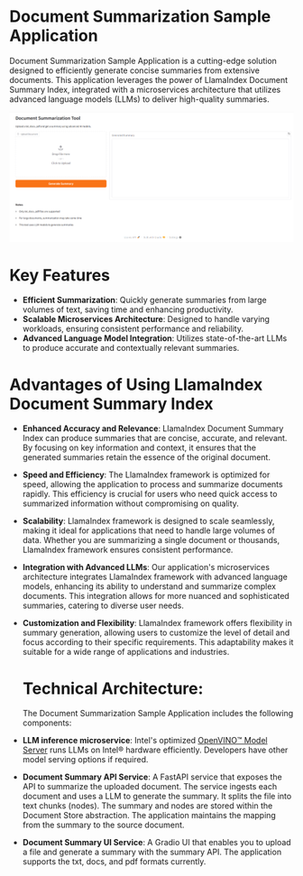 # Document Summarization Sample Application

Document Summarization Sample Application is a cutting-edge solution designed to efficiently generate concise summaries from extensive documents.
This application leverages the power of LlamaIndex Document Summary Index, integrated with a microservices architecture that utilizes
advanced language models (LLMs) to deliver high-quality summaries.

![Document Summarization web interface](./images/docSum-web.png)


# Key Features
- **Efficient Summarization**: Quickly generate summaries from large volumes of text, saving time and enhancing productivity.
- **Scalable Microservices Architecture**: Designed to handle varying workloads, ensuring consistent performance and reliability.
- **Advanced Language Model Integration**: Utilizes state-of-the-art LLMs to produce accurate and contextually relevant summaries.

# Advantages of Using LlamaIndex Document Summary Index
- **Enhanced Accuracy and Relevance**: LlamaIndex Document Summary Index can produce summaries that are
   concise, accurate, and relevant. By focusing on key information and context, it ensures that the generated summaries
   retain the essence of the original document.
- **Speed and Efficiency**: The LlamaIndex framework is optimized for speed, allowing the application to process and summarize documents rapidly.
   This efficiency is crucial for users who need quick access to summarized information without compromising on quality.
- **Scalability**: LlamaIndex framework is designed to scale seamlessly, making it ideal for applications that need to handle large volumes of data.
   Whether you are summarizing a single document or thousands, LlamaIndex framework ensures consistent performance.
- **Integration with Advanced LLMs**: Our application's microservices architecture integrates LlamaIndex framework with advanced language models,
  enhancing its ability to understand and summarize complex documents. This integration allows for more nuanced and sophisticated summaries,
  catering to diverse user needs.
- **Customization and Flexibility**: LlamaIndex framework offers flexibility in summary generation, allowing users to customize the level of detail
  and focus according to their specific requirements. This adaptability makes it suitable for a wide range of applications and industries.

  # Technical Architecture:
  The Document Summarization Sample Application includes the following components:

- **LLM inference microservice**: Intel's optimized [OpenVINO™ Model Server](https://github.com/openvinotoolkit/model_server) runs LLMs on Intel® hardware efficiently. Developers have other model serving options if required.
- **Document Summary API Service**: A FastAPI service that exposes the API to summarize the uploaded document. The service ingests each document and uses a LLM to generate the summary. It splits the file into text chunks (nodes). The summary and nodes are stored within the Document Store abstraction. The application maintains the mapping from the summary to the source document.
- **Document Summary UI Service**: A Gradio UI that enables you to upload a file and generate a summary with the summary API. The application supports the txt, docs, and pdf formats currently.
